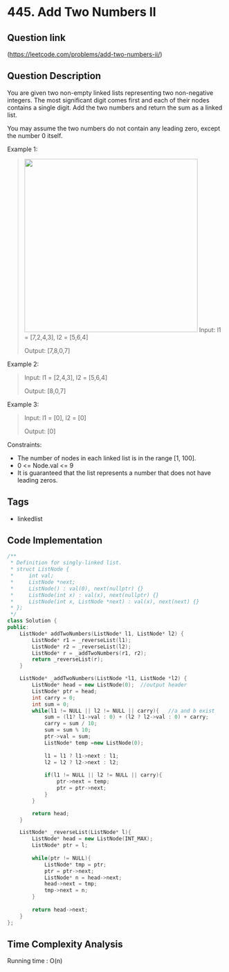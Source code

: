 # 445. Add Two Numbers II

## Question link
(https://leetcode.com/problems/add-two-numbers-ii/)

## Question Description
You are given two non-empty linked lists representing two non-negative integers. 
The most significant digit comes first and each of their nodes contains a single digit. Add the two numbers and return the sum as a linked list.

You may assume the two numbers do not contain any leading zero, except the number 0 itself.


Example 1:
> <img src="https://assets.leetcode.com/uploads/2021/04/09/sumii-linked-list.jpg" width="400" />
> Input: l1 = [7,2,4,3], l2 = [5,6,4]
>
> Output: [7,8,0,7]

Example 2:
> Input: l1 = [2,4,3], l2 = [5,6,4]
>
> Output: [8,0,7]

Example 3:
> Input: l1 = [0], l2 = [0]
>
> Output: [0]

Constraints:
- The number of nodes in each linked list is in the range [1, 100].
- 0 <= Node.val <= 9
- It is guaranteed that the list represents a number that does not have leading zeros.

## Tags
- linkedlist

## Code Implementation
```c++
/**
 * Definition for singly-linked list.
 * struct ListNode {
 *     int val;
 *     ListNode *next;
 *     ListNode() : val(0), next(nullptr) {}
 *     ListNode(int x) : val(x), next(nullptr) {}
 *     ListNode(int x, ListNode *next) : val(x), next(next) {}
 * };
 */
class Solution {
public:
    ListNode* addTwoNumbers(ListNode* l1, ListNode* l2) {
        ListNode* r1 = _reverseList(l1);
        ListNode* r2 = _reverseList(l2);
        ListNode* r = _addTwoNumbers(r1, r2);
        return _reverseList(r);
    }

    ListNode* _addTwoNumbers(ListNode *l1, ListNode *l2) {
        ListNode* head = new ListNode(0);  //output header
        ListNode* ptr = head;
        int carry = 0;
        int sum = 0;
        while(l1 != NULL || l2 != NULL || carry){   //a and b exist
            sum = (l1? l1->val : 0) + (l2 ? l2->val : 0) + carry;
            carry = sum / 10;
            sum = sum % 10;
            ptr->val = sum;
            ListNode* temp =new ListNode(0);
            
            l1 = l1 ? l1->next : l1;
            l2 = l2 ? l2->next : l2;
            
            if(l1 != NULL || l2 != NULL || carry){
                ptr->next = temp;
                ptr = ptr->next;
            }
        }

        return head;
    }

    ListNode* _reverseList(ListNode* l){
        ListNode* head = new ListNode(INT_MAX);
        ListNode* ptr = l;
        
        while(ptr != NULL){
            ListNode* tmp = ptr;
            ptr = ptr->next;
            ListNode* n = head->next;
            head->next = tmp;
            tmp->next = n;
        }
        
        return head->next;
    }
};
```

## Time Complexity Analysis
Running time  : O(n)